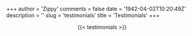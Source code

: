 +++
author = 'Zippy'
comments = false
date = '1942-04-02T10:20:49Z'
description = ''
slug = 'testimonials'
title = 'Testimonials'
+++
<link rel="stylesheet" href="https://cdnjs.cloudflare.com/ajax/libs/OwlCarousel2/2.3.4/assets/owl.carousel.min.css" integrity="sha512-6wgNifH30oU6NyyNf5FCS6xPW5pDWtsYnRy5+5vG49zoVKmE+WT2HW5Zxbw0RGUBxK1x5toYd0R5r5rEGde9bQ==" crossorigin="anonymous" referrerpolicy="no-referrer" />


<div>
<div style="text-align: center;">
{{< testimonials >}}
</div>
